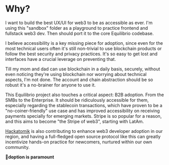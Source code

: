 # Why?

I want to build the best UX/UI for web3 to be as accessible as ever. I'm using
this "sandbox" folder as a playground to practice frontend and fullstack web3
dev. Then should port it to the core Equilibrio codebase.

I believe accessibility is a key missing piece for adoption, since even for the
most technical users often it's still non-trivial to use blockchain products or
follow the best security and privacy practices. It's so easy to get lost and
interfaces have a crucial leverage on preventing that.

Till my mom and dad can use blockchain in a daily basis, securely, without even
noticing they're using blockchain nor worrying about technical aspects, I'm not
done. The account and chain abstraction should be so robust it's a no-brainer
for anyone to use it.

This Equilibrio project also touches a critical aspect: B2B adoption. From the
SMBs to the Enterprise. It should be ridiculously accessible for them,
especially regarding the stablecoin transactions, which have proven to be a
"no-coiner-friendly" use case and has improved accessibility on receiving
payments specially for emerging markets. Stripe is so popular for a reason, and
this aims to become "the Stripe of web3", starting with LatAm.

[Hackatomik](https://github.com/hackatomik) is also contributing to enhance web3
developer adoption in our region, and having a full-fledged open source protocol
like this can greatly incentivize hands-on practice for newcomers, nurtured
within our own community.

**🔺doption is paramount**
